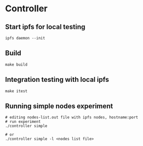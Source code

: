 # Controller
## Start ipfs for local testing
`ipfs daemon --init`
## Build
`make build`
## Integration testing with local ipfs
`make itest`
## Running simple nodes experiment
```
# editing nodes-list.out file with ipfs nodes, hostname:port
# run experiment
./controller simple

# or
./controller simple -l <nodes list file>
```
